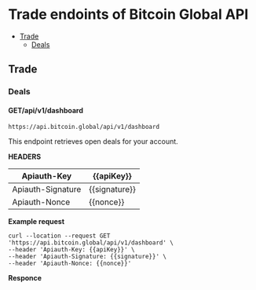 # Trade endoints of Bitcoin Global API

 * [Trade](#trade)
    * [Deals](#deals)
 
 ## Trade
   ### Deals
   #### GET/api/v1/dashboard
  
```
https://api.bitcoin.global/api/v1/dashboard
```
This endpoint retrieves open deals for your account.

**HEADERS**

Apiauth-Key| {{apiKey}} 
------------ | ------------ 
Apiauth-Signature| {{signature}}
Apiauth-Nonce| {{nonce}}

**Example request**
```
curl --location --request GET 'https://api.bitcoin.global/api/v1/dashboard' \
--header 'Apiauth-Key: {{apiKey}}' \
--header 'Apiauth-Signature: {{signature}}' \
--header 'Apiauth-Nonce: {{nonce}}'
```
**Responce**
```

```
